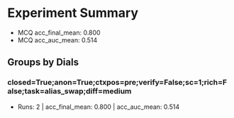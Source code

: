 # Experiment Summary
- MCQ acc_final_mean: 0.800
- MCQ acc_auc_mean: 0.514

## Groups by Dials
### closed=True;anon=True;ctxpos=pre;verify=False;sc=1;rich=False;task=alias_swap;diff=medium
- Runs: 2 | acc_final_mean: 0.800 | acc_auc_mean: 0.514
